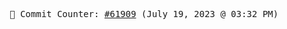 <p align="center">
    <samp>
        📮 Commit Counter: <a href="https://github.com/Javascript-void0/Javascript-void0/commits/main">#61909</a> (July 19, 2023 @ 03:32 PM)
    </samp>
</p>